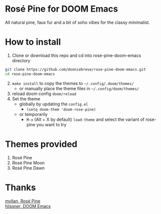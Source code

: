 # Rosé Pine for DOOM Emacs
All natural pine, faux fur and a bit of soho vibes for the classy minimalist.

# How to install
1. Clone or download this repo and cd into rose-pine-doom-emacs directory
``` bash
git clone https://github.com/donniebreve/rose-pine-doom-emacs.git
cd rose-pine-doom-emacs
```
2. `make install` to copy the themes to `~/.config/.doom/themes/` 
    - or manually place the theme files in `~/.config/doom/themes/`
3. reload doom config `doom/reload`
4. Set the theme 
    - globally by updating the `config.el`
        - `(setq doom-them 'doom-rose-pine)`
    - or temporarily 
        - `M-x` (Alt + X by default) `load-theme` and select the variant of rose-pine you want to try
    

# Themes provided
1. Rosé Pine
2. Rosé Pine Moon
3. Rosé Pine Dawn

# Thanks
[mvllan, Rosé Pine](https://github.com/rose-pine/rose-pine-theme)  
[hlissner, DOOM Emacs](https://github.com/doomemacs/doomemacs)

